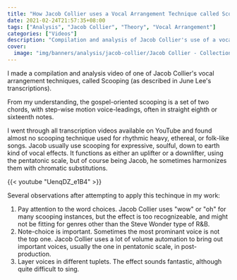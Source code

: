 ```yaml
---
title: "How Jacob Collier uses a Vocal Arrangement Technique called Scooping"
date: 2021-02-24T21:57:35+08:00
tags: ["Analysis", "Jacob Collier", "Theory", "Vocal Arrangement"]
categories: ["Videos"]
description: "Compilation and analysis of Jacob Collier's use of a vocal arrangement technique called Scooping."
cover:
  image: "img/banners/analysis/jacob-collier/Jacob Collier - Collection of Gospel Scoopings.png"
---
```


I made a compilation and analysis video of one of Jacob Collier's vocal arrangement techniques, called Scooping (as described in June Lee's transcriptions).

From my understanding, the gospel-oriented scooping is a set of two chords, with step-wise motion voice-leadings, often in straight eighth or sixteenth notes.

I went through all transcription videos available on YouTube and found almost no scooping technique used for rhythmic heavy, ethereal, or folk-like songs.
Jacob usually use scooping for expressive, soulful, down to earth kind of vocal effects.
It functions as either an uplifter or a downlifter, using the pentatonic scale, but of course being Jacob, he sometimes harmonizes them with chromatic substitutions.

{{< youtube "UenqDZ_e1B4" >}}

Several observations after attempting to apply this techinque in my work:

1. Pay attention to the word choices.
   Jacob Collier uses "wow" or "oh" for many scooping instances, but the effect is too recognizeable, and might not be fitting for genres other than the Steve Wonder type of R&B.
2. Note-choice is important.
   Sometimes the most prominant voice is not the top one.
   Jacob Collier uses a lot of volume automation to bring out important voices, usually the one in pentatonic scale, in post-production.
3. Layer voices in different tuplets.
   The effect sounds fantastic, although quite difficult to sing.
